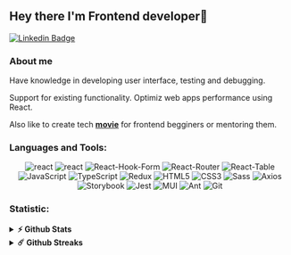 ## Hey there I'm Frontend developer👋
[![Linkedin Badge](https://img.shields.io/badge/-LinkedIn-0e76a8?style=flat-square&logo=Linkedin&logoColor=white)](https://www.linkedin.com/in/artem-kabakov)

### About me
Have knowledge in developing user interface, testing and debugging. 

Support for existing functionality. Optimiz web apps performance
using React. 

Also like to create tech **[movie](https://www.youtube.com/shorts/WH0Vbo5zpuw)** for frontend begginers or mentoring them. 

### Languages and Tools:

<div align="center">
   <img src="https://img.shields.io/badge/next.js-000000?style=for-the-badge&logo=nextdotjs&logoColor=white" alt="react"/>
   <img src="https://img.shields.io/badge/React-61DAFB.svg?style=for-the-badge&logo=React&logoColor=black" alt="react"/>
   <img src="https://img.shields.io/badge/React%20Hook%20Form-EC5990.svg?style=for-the-badge&logo=React-Hook-Form&logoColor=white" alt="React-Hook-Form"/>
   <img src="https://img.shields.io/badge/React%20Router-CA4245.svg?style=for-the-badge&logo=React-Router&logoColor=white" alt="React-Router"/>
   <img src="https://img.shields.io/badge/React%20Table-FF4154.svg?style=for-the-badge&logo=React-Table&logoColor=white" alt="React-Table"/>
   <img src="https://img.shields.io/badge/JavaScript-F7DF1E.svg?style=for-the-badge&logo=JavaScript&logoColor=black" alt="JavaScript"/>
   <img src="https://img.shields.io/badge/TypeScript-3178C6.svg?style=for-the-badge&logo=TypeScript&logoColor=white" alt="TypeScript"/>  
   <img src="https://img.shields.io/badge/Redux-764ABC.svg?style=for-the-badge&logo=Redux&logoColor=white" alt="Redux"/>
   <img src="https://img.shields.io/badge/HTML5-E34F26.svg?style=for-the-badge&logo=HTML5&logoColor=white" alt="HTML5"/>
   <img src="https://img.shields.io/badge/CSS3-1572B6.svg?style=for-the-badge&logo=CSS3&logoColor=white" alt="CSS3"/>
   <img src="https://img.shields.io/badge/Sass-CC6699.svg?style=for-the-badge&logo=Sass&logoColor=white" alt="Sass"/>
   <img src="https://img.shields.io/badge/Axios-5A29E4.svg?style=for-the-badge&logo=Axios&logoColor=white" alt="Axios"/>
     
   <img src="https://img.shields.io/badge/Storybook-FF4785.svg?style=for-the-badge&logo=Storybook&logoColor=white" alt="Storybook"/>
   <img src="https://img.shields.io/badge/Jest-C21325.svg?style=for-the-badge&logo=Jest&logoColor=white" alt="Jest"/>
   <img src="https://img.shields.io/badge/MUI-007FFF.svg?style=for-the-badge&logo=MUI&logoColor=white" alt="MUI"/>
   <img src="https://img.shields.io/badge/Ant%20Design-0170FE.svg?style=for-the-badge&logo=Ant-Design&logoColor=white" alt="Ant"/>
   <img src="https://img.shields.io/badge/Git-F05032.svg?style=for-the-badge&logo=Git&logoColor=white" alt="Git"/>
</div>

### Statistic:

<details>
  <summary><b>⚡ Github Stats</b></summary>

  <br />
  <img src="https://github-readme-stats.vercel.app/api?username=ArtemHard&show_icons=true" alt="Artem Kabakov Github Stats"></img>
  <img height="180em" src="https://github-readme-stats.vercel.app/api/top-langs/?username=ArtemHard&exclude_repo=KNN-Image-Classification&show_icons=true&hide_border=true&layout=compact&langs_count=8"/>
</details>

<details>
  <summary><b>☄️ Github Streaks</b></summary>

  <br />
 <a href="https://git.io/streak-stats"><img src="https://streak-stats.demolab.com?user=ArtemHard&hide_border=true&date_format=j%20M%5B%20Y%5D&mode=weekly" alt="GitHub Streak" /></a>
</details>
